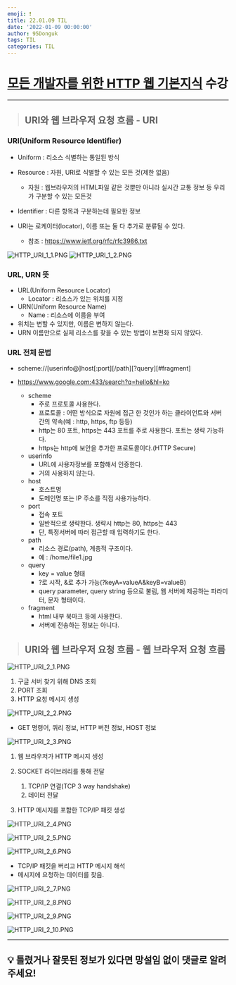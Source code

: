 ```yaml
---
emoji: ❗
title: 22.01.09 TIL
date: '2022-01-09 00:00:00'
author: 95Donguk
tags: TIL
categories: TIL
---
```


# [모든 개발자를 위한 HTTP 웹 기본지식](https://www.inflearn.com/course/http-%EC%9B%B9-%EB%84%A4%ED%8A%B8%EC%9B%8C%ED%81%AC) 수강
***
> ## URI와 웹 브라우저 요청 흐름 - URI

### URI(Uniform Resource Identifier)
* Uniform : 리소스 식별하는 통일된 방식
* Resource : 자원, URI로 식별할 수 있는 모든 것(제한 없음)
    * 자원 : 웹브라우저의 HTML파일 같은 것뿐만 아니라 실시간 교통 정보 등 우리가 구분할 수 있는 모든것
* Identifier : 다른 항목과 구분하는데 필요한 정보

* URI는 로케이터(locator), 이름 또는 둘 다 추가로 분류될 수 있다.
    * 참조 : https://www.ietf.org/rfc/rfc3986.txt

![HTTP_URI_1_1.PNG](HTTP_URI_1_1.PNG)
![HTTP_URI_1_2.PNG](HTTP_URI_1_2.PNG)

### URL, URN 뜻
* URL(Uniform Resource Locator)
    * Locator : 리소스가 있는 위치를 지정
* URN(Uniform Resource Name)
    * Name : 리소스에 이름을 부여
* 위치는 변할 수 있지만, 이름은 변하지 않는다.
* URN 이름만으로 실제 리소스를 찾을 수 있는 방법이 보편화 되지 않았다.

### URL 전체 문법
* scheme://[userinfo@]host[:port][/path][?query][#fragment]
* https://www.google.com:433/search?q=hello&hl=ko

    * scheme
        * 주로 프로토콜 사용한다.
        * 프로토콜 : 어떤 방식으로 자원에 접근 한 것인가 하는 클라이언트와 서버 간의 약속(예 : http, https, ftp 등등)
        * http는 80 포트, https는 443 포트를 주로 사용한다. 포트는 생략 가능하다.
        * https는 http에 보안을 추가한 프로토콜이다.(HTTP Secure)
    * userinfo
        * URL에 사용자정보를 포함해서 인증한다.
        * 거의 사용하지 않는다.
    * host
        * 호스트명
        * 도메인명 또는 IP 주소를 직접 사용가능하다.
    * port
        * 접속 포트
        * 일반적으로 생략한다. 생략시 http는 80, https는 443 
        * 단, 특정서버에 따러 접근할 때 입력하기도 한다.
    * path
        * 리소스 경로(path), 계층적 구조이다.
        * 예 : /home/file1.jpg
    * query
        * key = value 형태
        * ?로 시작, &로 추가 가능(?keyA=valueA&keyB=valueB)
        * query parameter, query string 등으로 불림, 웹 서버에 제공하는 파라미터, 문자 형태이다.
    * fragment
        * html 내부 북마크 등에 사용한다.
        * 서버에 전송하는 정보는 아니다.
> ## URI와 웹 브라우저 요청 흐름 - 웹 브라우저 요청 흐름

![HTTP_URI_2_1.PNG](HTTP_URI_2_1.PNG)

1. 구글 서버 찾기 위해 DNS 조회
2. PORT 조회
3. HTTP 요청 메시지 생성

![HTTP_URI_2_2.PNG](HTTP_URI_2_2.PNG)

* GET 명령어, 쿼리 정보, HTTP 버전 정보, HOST 정보

![HTTP_URI_2_3.PNG](HTTP_URI_2_3.PNG)

1. 웹 브라우저가 HTTP 메시지 생성

2. SOCKET 라이브러리를 통해 전달
    1. TCP/IP 연결(TCP 3 way handshake)
    2. 데이터 전달
3. HTTP 메시지를 포함한 TCP/IP 패킷 생성

![HTTP_URI_2_4.PNG](HTTP_URI_2_4.PNG)

![HTTP_URI_2_5.PNG](HTTP_URI_2_5.PNG)

![HTTP_URI_2_6.PNG](HTTP_URI_2_6.PNG)

 * TCP/IP 패킷을 버리고 HTTP 메시지 해석
 * 메시지에 요청하는 데이터를 찾음.

![HTTP_URI_2_7.PNG](HTTP_URI_2_7.PNG)

![HTTP_URI_2_8.PNG](HTTP_URI_2_8.PNG)

![HTTP_URI_2_9.PNG](HTTP_URI_2_9.PNG)

![HTTP_URI_2_10.PNG](HTTP_URI_2_10.PNG)

***
## 💡 틀렸거나 잘못된 정보가 있다면 망설임 없이 댓글로 알려주세요!

